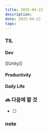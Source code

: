 ```yaml
---
title: 2025-04-22
description: 
date: 2025-04-22
tags:
---
```



### TIL
#### Dev
[[Unity]]


#### Productivity


#### Daily Life


### 🔜 다음에 할 것
- [ ] 


### note


